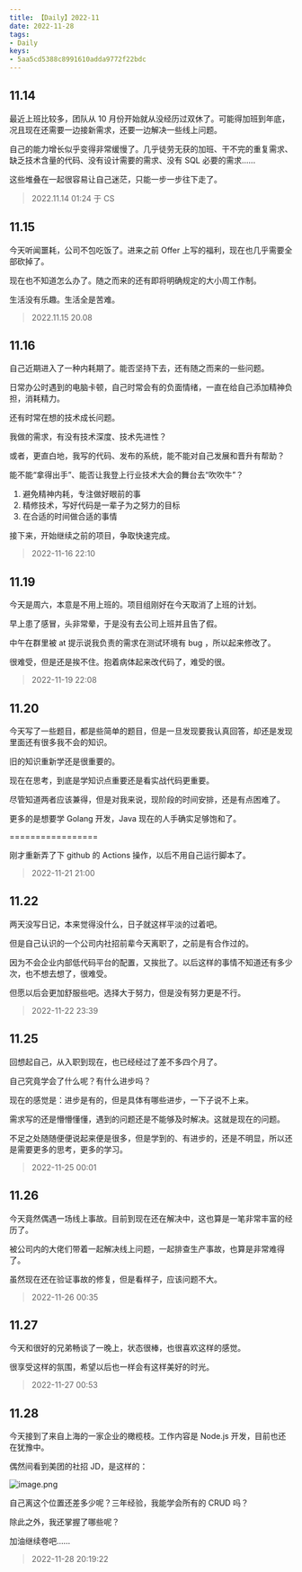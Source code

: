 ```yaml
---
title: 【Daily】2022-11
date: 2022-11-28
tags:
- Daily
keys:
- 5aa5cd5388c8991610adda9772f22bdc
---
```


## 11.14

最近上班比较多，团队从 10 月份开始就从没经历过双休了。可能得加班到年底，况且现在还需要一边接新需求，还要一边解决一些线上问题。

自己的能力增长似乎变得非常缓慢了。几乎徒劳无获的加班、干不完的重复需求、缺乏技术含量的代码、没有设计需要的需求、没有 SQL 必要的需求......

这些堆叠在一起很容易让自己迷茫，只能一步一步往下走了。

> 2022.11.14 01:24 于 CS

## 11.15

今天听闻噩耗，公司不包吃饭了。进来之前 Offer 上写的福利，现在也几乎需要全部砍掉了。

现在也不知道怎么办了。随之而来的还有即将明确规定的大小周工作制。

生活没有乐趣。生活全是苦难。

> 2022.11.15 20.08

## 11.16

自己近期进入了一种内耗期了。能否坚持下去，还有随之而来的一些问题。

日常办公时遇到的电脑卡顿，自己时常会有的负面情绪，一直在给自己添加精神负担，消耗精力。

还有时常在想的技术成长问题。

我做的需求，有没有技术深度、技术先进性？

或者，更直白地，我写的代码、发布的系统，能不能对自己发展和晋升有帮助？

能不能“拿得出手”、能否让我登上行业技术大会的舞台去“吹吹牛”？

1. 避免精神内耗，专注做好眼前的事
2. 精修技术，写好代码是一辈子为之努力的目标
3. 在合适的时间做合适的事情

接下来，开始继续之前的项目，争取快速完成。

> 2022-11-16 22:10

## 11.19

今天是周六，本意是不用上班的。项目组刚好在今天取消了上班的计划。

早上患了感冒，头非常晕，于是没有去公司上班并且告了假。

中午在群里被 at 提示说我负责的需求在测试环境有 bug ，所以起来修改了。

很难受，但是还是挨不住。抱着病体起来改代码了，难受的很。

> 2022-11-19 22:08

## 11.20

今天写了一些题目，都是些简单的题目，但是一旦发现要我认真回答，却还是发现里面还有很多我不会的知识。

旧的知识重新学还是很重要的。

现在在思考，到底是学知识点重要还是看实战代码更重要。

尽管知道两者应该兼得，但是对我来说，现阶段的时间安排，还是有点困难了。

更多的是想要学 Golang 开发，Java 现在的人手确实足够饱和了。

=================

刚才重新弄了下 github 的 Actions 操作，以后不用自己运行脚本了。

> 2022-11-21 21:00

## 11.22

两天没写日记，本来觉得没什么，日子就这样平淡的过着吧。

但是自己认识的一个公司内社招前辈今天离职了，之前是有合作过的。

因为不会企业内部低代码平台的配置，又挨批了。以后这样的事情不知道还有多少次，也不想去想了，很难受。

但愿以后会更加舒服些吧。选择大于努力，但是没有努力更是不行。

> 2022-11-22 23:39

## 11.25

回想起自己，从入职到现在，也已经经过了差不多四个月了。

自己究竟学会了什么呢？有什么进步吗？

现在的感觉是：进步是有的，但是具体有哪些进步，一下子说不上来。

需求写的还是懵懵懂懂，遇到的问题还是不能够及时解决。这就是现在的问题。

不足之处随随便便说起来便是很多，但是学到的、有进步的，还是不明显，所以还是需要更多的思考，更多的学习。

> 2022-11-25 00:01

## 11.26

今天竟然偶遇一场线上事故。目前到现在还在解决中，这也算是一笔非常丰富的经历了。

被公司内的大佬们带着一起解决线上问题，一起排查生产事故，也算是非常难得了。

虽然现在还在验证事故的修复，但是看样子，应该问题不大。

> 2022-11-26 00:35

## 11.27

今天和很好的兄弟畅谈了一晚上，状态很棒，也很喜欢这样的感觉。

很享受这样的氛围，希望以后也一样会有这样美好的时光。

> 2022-11-27 00:53

## 11.28

今天接到了来自上海的一家企业的橄榄枝。工作内容是 Node.js 开发，目前也还在犹豫中。

偶然间看到美团的社招 JD，是这样的：

![image.png](https://img-blog.csdnimg.cn/img_convert/b9e1859389628c9abcfa5a0d00d98b2d.png)

自己离这个位置还差多少呢？三年经验，我能学会所有的 CRUD 吗？

除此之外，我还掌握了哪些呢？

加油继续卷吧……

> 2022-11-28 20:19:22
